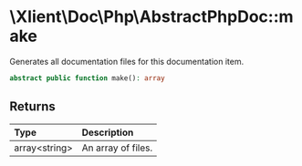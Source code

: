 # \\Xlient\\Doc\\Php\\AbstractPhpDoc::make

Generates all documentation files for this documentation item.

```php
abstract public function make(): array
```

## Returns

| Type | Description |
| :--- | :--- |
| array\<string\> | An array of files. |